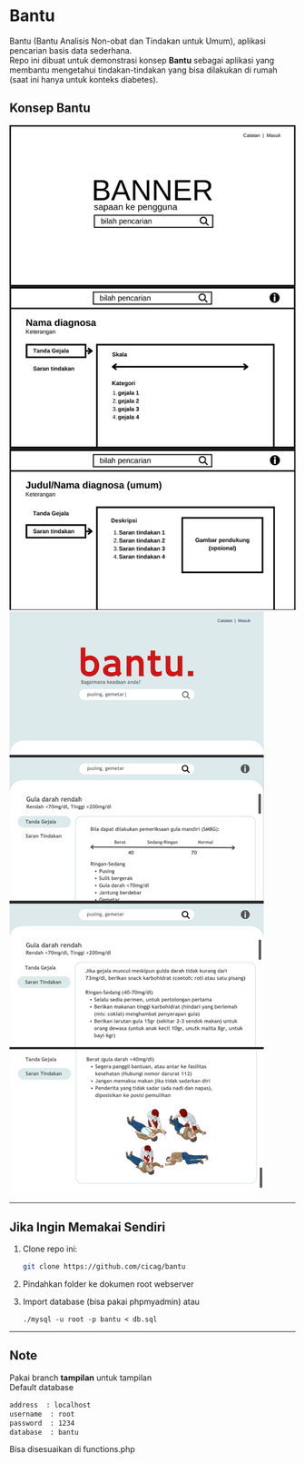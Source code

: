 # Bantu
Bantu (Bantu Analisis Non-obat dan Tindakan untuk Umum), aplikasi pencarian basis data sederhana.  
Repo ini dibuat untuk demonstrasi konsep **Bantu** sebagai aplikasi yang membantu mengetahui tindakan-tindakan yang bisa dilakukan di rumah (saat ini hanya untuk konteks diabetes).

## Konsep Bantu
![Gambar 1](images/1.png)  
![Gambar 2](images/2.png)

---

## Jika Ingin Memakai Sendiri
1. Clone repo ini:
   
   ```bash
   git clone https://github.com/cicag/bantu
   ```
3. Pindahkan folder ke dokumen root webserver
4. Import database (bisa pakai phpmyadmin) atau
   
   ```
   ./mysql -u root -p bantu < db.sql
   ```
---
## Note
Pakai branch **tampilan** untuk tampilan  
Default database  

```
address  : localhost
username  : root
password  : 1234
database  : bantu
```
Bisa disesuaikan di functions.php
